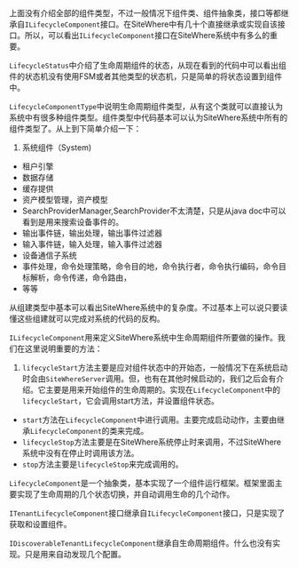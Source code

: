上面没有介绍全部的组件类型，不过一般情况下组件类、组件抽象类，接口等都继承自```ILifecycleComponent```接口。在SiteWhere中有几十个直接继承或实现自该接口。所以，可以看出```ILifecycleComponent```接口在SiteWhere系统中有多么的重要。

```LifecycleStatus```中介绍了生命周期组件的状态，从现在看到的代码中可以看出组件的状态机没有使用FSM或者其他类型的状态机，只是简单的将状态设置到组件中。

```LifecycleComponentType```中说明生命周期组件类型，从有这个类就可以直接认为系统中有很多种组件类型。组件类型中代码基本可以认为SiteWhere系统中所有的组件类型了。从上到下简单介绍一下：

1. 系统组件（System)
- 租户引擎
- 数据存储
- 缓存提供
- 资产模型管理，资产模型
- SearchProviderManager,SearchProvider不太清楚，只是从java doc中可以看到是用来搜索设备事件的。
- 输出事件链，输出处理，输出事件过滤器
- 输入事件链，输入处理，输入事件过滤器
- 设备通信子系统
- 事件处理，命令处理策略，命令目的地，命令执行者，命令执行编码，命令目标解析，命令传递，命令路由，
- 等等

从组建类型中基本可以看出SiteWhere系统中的复杂度。不过基本上可以说只要读懂这些组建就可以完成对系统的代码的反构。

```ILifecycleComponent```用来定义SiteWhere系统中生命周期组件所要做的操作。我们在这里说明重要的方法：

1. ```lifecycleStart```方法主要是应对组件状态中的开始态，一般情况下在系统启动时会由```SiteWhereServer```调用。但，也有在其他时候启动的，我们之后会有介绍。它主要是用来开始组件的生命周期的。实现在```LifecycleComponent```中的```lifecycleStart```，它会调用start方法，并设置组件状态。
- ```start```方法在```LifecycleComponent```中进行调用。主要完成启动动作，主要由继承```LifecycleComponent```的类来完成。
- ```lifecycleStop```方法主要是在SiteWhere系统停止时来调用，不过SiteWhere系统中没有在停止时调用该方法。
- ```stop```方法主要是```lifecycleStop```来完成调用的。

```LifecycleComponent```是一个抽象类，基本实现了一个组件运行框架。框架里面主要实现了生命周期的几个状态切换，并自动调用生命的几个动作。

```ITenantLifecycleComponent```接口继承自```ILifecycleComponent```接口，只是实现了获取和设置组件。

```IDiscoverableTenantLifecycleComponent```继承自生命周期组件。什么也没有实现。只是用来自动发现几个配置。